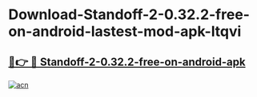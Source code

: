 # Download-Standoff-2-0.32.2-free-on-android-lastest-mod-apk-ltqvi

<h2><a href="https://apkcomod.com?title=Standoff-2-0.32.2-free-on-android">🔗👉 🔴 Standoff-2-0.32.2-free-on-android-apk </a></h2>

[![acn](https://github.com/user-attachments/assets/0f9c940e-d8b0-45ae-aac7-cd30a18b3e1c)](https://apkcomod.com?title=Standoff-2-0.32.2-free-on-android)
